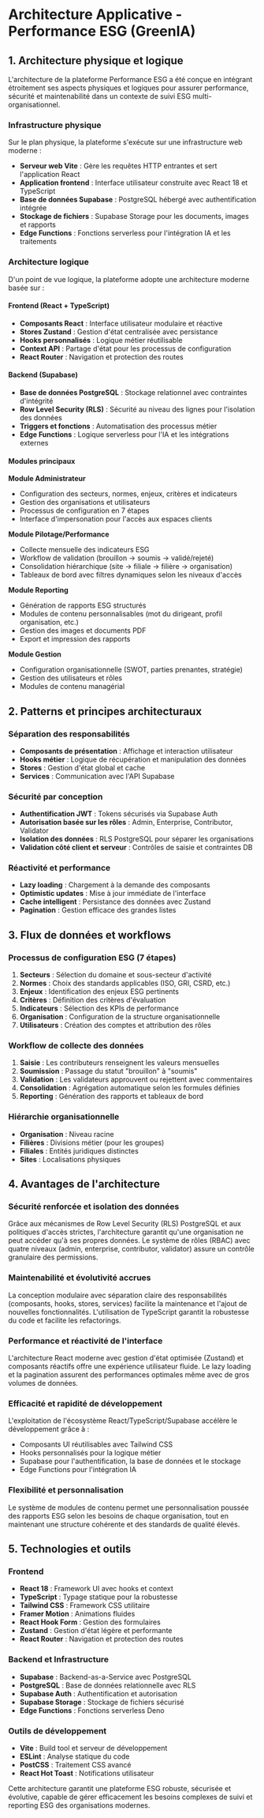 # Architecture Applicative - Performance ESG (GreenIA)

## 1. Architecture physique et logique

L'architecture de la plateforme Performance ESG a été conçue en intégrant étroitement ses aspects physiques et logiques pour assurer performance, sécurité et maintenabilité dans un contexte de suivi ESG multi-organisationnel.

### Infrastructure physique

Sur le plan physique, la plateforme s'exécute sur une infrastructure web moderne :
- **Serveur web Vite** : Gère les requêtes HTTP entrantes et sert l'application React
- **Application frontend** : Interface utilisateur construite avec React 18 et TypeScript
- **Base de données Supabase** : PostgreSQL hébergé avec authentification intégrée
- **Stockage de fichiers** : Supabase Storage pour les documents, images et rapports
- **Edge Functions** : Fonctions serverless pour l'intégration IA et les traitements

### Architecture logique

D'un point de vue logique, la plateforme adopte une architecture moderne basée sur :

#### Frontend (React + TypeScript)
- **Composants React** : Interface utilisateur modulaire et réactive
- **Stores Zustand** : Gestion d'état centralisée avec persistance
- **Hooks personnalisés** : Logique métier réutilisable
- **Context API** : Partage d'état pour les processus de configuration
- **React Router** : Navigation et protection des routes

#### Backend (Supabase)
- **Base de données PostgreSQL** : Stockage relationnel avec contraintes d'intégrité
- **Row Level Security (RLS)** : Sécurité au niveau des lignes pour l'isolation des données
- **Triggers et fonctions** : Automatisation des processus métier
- **Edge Functions** : Logique serverless pour l'IA et les intégrations externes

#### Modules principaux

**Module Administrateur**
- Configuration des secteurs, normes, enjeux, critères et indicateurs
- Gestion des organisations et utilisateurs
- Processus de configuration en 7 étapes
- Interface d'impersonation pour l'accès aux espaces clients

**Module Pilotage/Performance**
- Collecte mensuelle des indicateurs ESG
- Workflow de validation (brouillon → soumis → validé/rejeté)
- Consolidation hiérarchique (site → filiale → filière → organisation)
- Tableaux de bord avec filtres dynamiques selon les niveaux d'accès

**Module Reporting**
- Génération de rapports ESG structurés
- Modules de contenu personnalisables (mot du dirigeant, profil organisation, etc.)
- Gestion des images et documents PDF
- Export et impression des rapports

**Module Gestion**
- Configuration organisationnelle (SWOT, parties prenantes, stratégie)
- Gestion des utilisateurs et rôles
- Modules de contenu managérial

## 2. Patterns et principes architecturaux

### Séparation des responsabilités
- **Composants de présentation** : Affichage et interaction utilisateur
- **Hooks métier** : Logique de récupération et manipulation des données
- **Stores** : Gestion d'état global et cache
- **Services** : Communication avec l'API Supabase

### Sécurité par conception
- **Authentification JWT** : Tokens sécurisés via Supabase Auth
- **Autorisation basée sur les rôles** : Admin, Enterprise, Contributor, Validator
- **Isolation des données** : RLS PostgreSQL pour séparer les organisations
- **Validation côté client et serveur** : Contrôles de saisie et contraintes DB

### Réactivité et performance
- **Lazy loading** : Chargement à la demande des composants
- **Optimistic updates** : Mise à jour immédiate de l'interface
- **Cache intelligent** : Persistance des données avec Zustand
- **Pagination** : Gestion efficace des grandes listes

## 3. Flux de données et workflows

### Processus de configuration ESG (7 étapes)
1. **Secteurs** : Sélection du domaine et sous-secteur d'activité
2. **Normes** : Choix des standards applicables (ISO, GRI, CSRD, etc.)
3. **Enjeux** : Identification des enjeux ESG pertinents
4. **Critères** : Définition des critères d'évaluation
5. **Indicateurs** : Sélection des KPIs de performance
6. **Organisation** : Configuration de la structure organisationnelle
7. **Utilisateurs** : Création des comptes et attribution des rôles

### Workflow de collecte des données
1. **Saisie** : Les contributeurs renseignent les valeurs mensuelles
2. **Soumission** : Passage du statut "brouillon" à "soumis"
3. **Validation** : Les validateurs approuvent ou rejettent avec commentaires
4. **Consolidation** : Agrégation automatique selon les formules définies
5. **Reporting** : Génération des rapports et tableaux de bord

### Hiérarchie organisationnelle
- **Organisation** : Niveau racine
- **Filières** : Divisions métier (pour les groupes)
- **Filiales** : Entités juridiques distinctes
- **Sites** : Localisations physiques

## 4. Avantages de l'architecture

### Sécurité renforcée et isolation des données
Grâce aux mécanismes de Row Level Security (RLS) PostgreSQL et aux politiques d'accès strictes, l'architecture garantit qu'une organisation ne peut accéder qu'à ses propres données. Le système de rôles (RBAC) avec quatre niveaux (admin, enterprise, contributor, validator) assure un contrôle granulaire des permissions.

### Maintenabilité et évolutivité accrues
La conception modulaire avec séparation claire des responsabilités (composants, hooks, stores, services) facilite la maintenance et l'ajout de nouvelles fonctionnalités. L'utilisation de TypeScript garantit la robustesse du code et facilite les refactorings.

### Performance et réactivité de l'interface
L'architecture React moderne avec gestion d'état optimisée (Zustand) et composants réactifs offre une expérience utilisateur fluide. Le lazy loading et la pagination assurent des performances optimales même avec de gros volumes de données.

### Efficacité et rapidité de développement
L'exploitation de l'écosystème React/TypeScript/Supabase accélère le développement grâce à :
- Composants UI réutilisables avec Tailwind CSS
- Hooks personnalisés pour la logique métier
- Supabase pour l'authentification, la base de données et le stockage
- Edge Functions pour l'intégration IA

### Flexibilité et personnalisation
Le système de modules de contenu permet une personnalisation poussée des rapports ESG selon les besoins de chaque organisation, tout en maintenant une structure cohérente et des standards de qualité élevés.

## 5. Technologies et outils

### Frontend
- **React 18** : Framework UI avec hooks et context
- **TypeScript** : Typage statique pour la robustesse
- **Tailwind CSS** : Framework CSS utilitaire
- **Framer Motion** : Animations fluides
- **React Hook Form** : Gestion des formulaires
- **Zustand** : Gestion d'état légère et performante
- **React Router** : Navigation et protection des routes

### Backend et Infrastructure
- **Supabase** : Backend-as-a-Service avec PostgreSQL
- **PostgreSQL** : Base de données relationnelle avec RLS
- **Supabase Auth** : Authentification et autorisation
- **Supabase Storage** : Stockage de fichiers sécurisé
- **Edge Functions** : Fonctions serverless Deno

### Outils de développement
- **Vite** : Build tool et serveur de développement
- **ESLint** : Analyse statique du code
- **PostCSS** : Traitement CSS avancé
- **React Hot Toast** : Notifications utilisateur

Cette architecture garantit une plateforme ESG robuste, sécurisée et évolutive, capable de gérer efficacement les besoins complexes de suivi et reporting ESG des organisations modernes.